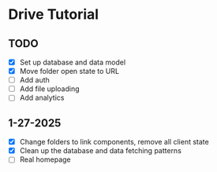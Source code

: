 # Drive Tutorial

## TODO

- [x] Set up database and data model
- [x] Move folder open state to URL
- [ ] Add auth
- [ ] Add file uploading
- [ ] Add analytics

## 1-27-2025

- [x] Change folders to link components, remove all client state
- [x] Clean up the database and data fetching patterns
- [ ] Real homepage
